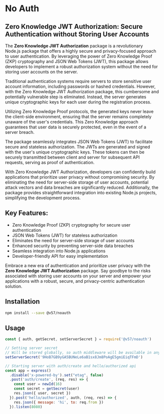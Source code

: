 # No Auth

## Zero Knowledge JWT Authorization: Secure Authentication without Storing User Accounts

The **Zero Knowledge JWT Authorization** package is a revolutionary Node.js package that offers a highly secure and privacy-focused approach to user authentication. By leveraging the power of Zero Knowledge Proof (ZKP) cryptography and JSON Web Tokens (JWT), this package allows developers to implement a robust authorization system without the need for storing user accounts on the server.

Traditional authentication systems require servers to store sensitive user account information, including passwords or hashed credentials. However, with the Zero Knowledge JWT Authorization package, this cumbersome and potentially vulnerable step is eliminated. Instead, the server generates unique cryptographic keys for each user during the registration process.

Utilizing Zero Knowledge Proof protocols, the generated keys never leave the client-side environment, ensuring that the server remains completely unaware of the user's credentials. This Zero Knowledge approach guarantees that user data is securely protected, even in the event of a server breach.

The package seamlessly integrates JSON Web Tokens (JWT) to facilitate secure and stateless authorization. The JWTs are generated and signed with the user's unique cryptographic keys. These tokens can then be securely transmitted between client and server for subsequent API requests, serving as proof of authentication.

With Zero Knowledge JWT Authorization, developers can confidently build applications that prioritize user privacy without compromising security. By eliminating the need for server-side storage of user accounts, potential attack vectors and data breaches are significantly reduced. Additionally, the package provides straightforward integration into existing Node.js projects, simplifying the development process.

## Key Features:
- Zero Knowledge Proof (ZKP) cryptography for secure user authentication
- JSON Web Tokens (JWT) for stateless authorization
- Eliminates the need for server-side storage of user accounts
- Enhanced security by preventing server-side data breaches
- Seamless integration into Node.js applications
- Developer-friendly API for easy implementation

Embrace a new era of authentication and prioritize user privacy with the **Zero Knowledge JWT Authorization** package. Say goodbye to the risks associated with storing user accounts on your server and empower your applications with a robust, secure, and privacy-centric authentication solution.

## Installation
``` sh
npm install --save @v57/noauth
```

## Usage
``` js
const { auth, getSecret, setServerSecret } = require('@v57/noauth')

// Setting server secret
// Will be stored globally, so auth middleware will be available in any file
setServerSecret('9HoB7GB9yGA5BUNeLe6aB1sx8Jm8PoAgE5gmiEiqTFmD')

// Starting server with auth/create and hello/authorized api
const app = express()
  .disable('x-powered-by').set("etag", false)
  .post('auth/create', (req, res) => {
    const user = newId(16)
    const secret = getSecret(user)
    res.json({ user, secret })
  }).post('hello/authorized', auth, (req, res) => {
    res.json({ message: 'hi', to: req.from })
  }).listen(8080)
```